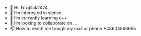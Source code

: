 - 👋 Hi, I’m @ak2474
- 👀 I’m interested in sience.
- 🌱 I’m currently learning c++
- 💞️ I’m looking to collaborate on ...
- 📫 How to reach me trough my mail or phone +48604566665

<!---
ak2474/ak2474 is a ✨ special ✨ repository because its `README.md` (this file) appears on your GitHub profile.
You can click the Preview link to take a look at your changes.
--->
